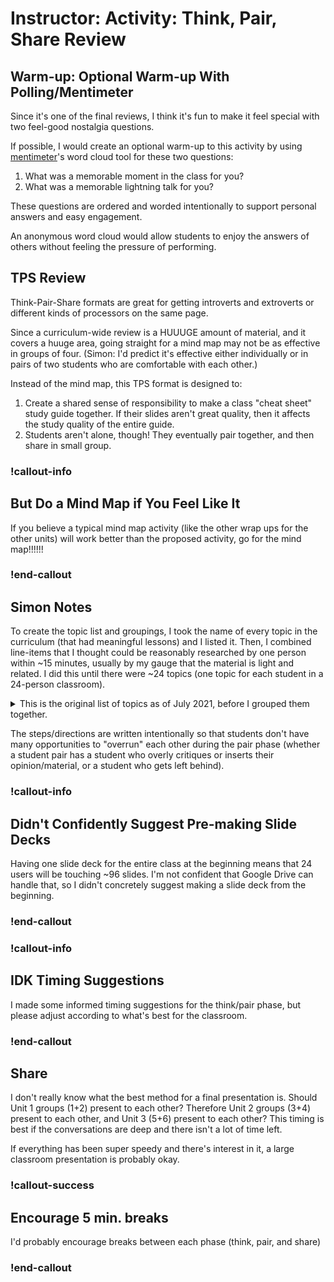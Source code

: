 # Instructor: Activity: Think, Pair, Share Review

## Warm-up: Optional Warm-up With Polling/Mentimeter

Since it's one of the final reviews, I think it's fun to make it feel special with two feel-good nostalgia questions.

If possible, I would create an optional warm-up to this activity by using [mentimeter](https://www.mentimeter.com/)'s word cloud tool for these two questions:

1. What was a memorable moment in the class for you?
1. What was a memorable lightning talk for you?

These questions are ordered and worded intentionally to support personal answers and easy engagement.

An anonymous word cloud would allow students to enjoy the answers of others without feeling the pressure of performing.

## TPS Review

Think-Pair-Share formats are great for getting introverts and extroverts or different kinds of processors on the same page.

Since a curriculum-wide review is a HUUUGE amount of material, and it covers a huuge area, going straight for a mind map may not be as effective in groups of four. (Simon: I'd predict it's effective either individually or in pairs of two students who are comfortable with each other.)

Instead of the mind map, this TPS format is designed to:

1. Create a shared sense of responsibility to make a class "cheat sheet" study guide together. If their slides aren't great quality, then it affects the study quality of the entire guide.
1. Students aren't alone, though! They eventually pair together, and then share in small group.

### !callout-info

## But Do a Mind Map if You Feel Like It

If you believe a typical mind map activity (like the other wrap ups for the other units) will work better than the proposed activity, go for the mind map!!!!!!

### !end-callout

## Simon Notes

To create the topic list and groupings, I took the name of every topic in the curriculum (that had meaningful lessons) and I listed it. Then, I combined line-items that I thought could be reasonably researched by one person within ~15 minutes, usually by my gauge that the material is light and related. I did this until there were ~24 topics (one topic for each student in a 24-person classroom).

<details>

<summary>This is the original list of topics as of July 2021, before I grouped them together.</summary>

1. What is Software Development?
1. Intro to Dev Environment
1. Approaching a Problem
1. Intro to Debugging
1. Intro to Functions
1. Functions, Continued
1. Intro to Tests
1. Representing Data
1. Iterating Over Data
1. Nested Data and Nested Loops
1. While Loops
1. Exception Handling
1. Big O
1. Lists and Memory
1. Intermediate Python Debugging
1. Intro to Git
1. Intro to OOP
1. Intro to OOP, Cont'd
1. Intro to OOP Relationships
1. Composition
1. Python OOP
1. Data in Tables
1. Intro to SQL
1. More Selecting in SQL
1. Modifying in SQL
1. Intermediate SQL
1. Sorting Algorithms
1. Intro to Web Development
1. Requests and Responses
1. Intro to API Design
1. Building an API
1. Update and Delete
1. More Flask Queries
1. Testing Our APIs
1. Deployment
1. Recursion
1. Hash Tables
1. Branches in Git
1. Web Browsers
1. Structuring Content
1. Styles and Presentation
1. More Neat CSS Things
1. Layout
1. Learning Another Language
1. Functions
1. Tests
1. Algorithmic Strategies
1. Adding Behavior
1. Event Handling
1. Calling APIs
1. React Components
1. Props
1. State and Event Handling
1. Lifting State Up
1. useEffect and Calling APIs
1. Handling Forms

</details>

The steps/directions are written intentionally so that students don't have many opportunities to "overrun" each other during the pair phase (whether a student pair has a student who overly critiques or inserts their opinion/material, or a student who gets left behind).

### !callout-info

## Didn't Confidently Suggest Pre-making Slide Decks

Having one slide deck for the entire class at the beginning means that 24 users will be touching ~96 slides. I'm not confident that Google Drive can handle that, so I didn't concretely suggest making a slide deck from the beginning.

### !end-callout

### !callout-info

## IDK Timing Suggestions

I made some informed timing suggestions for the think/pair phase, but please adjust according to what's best for the classroom.

### !end-callout

## Share

I don't really know what the best method for a final presentation is. Should Unit 1 groups (1+2) present to each other? Therefore Unit 2 groups (3+4) present to each other, and Unit 3 (5+6) present to each other? This timing is best if the conversations are deep and there isn't a lot of time left.

If everything has been super speedy and there's interest in it, a large classroom presentation is probably okay.

### !callout-success

## Encourage 5 min. breaks

I'd probably encourage breaks between each phase (think, pair, and share)

### !end-callout
